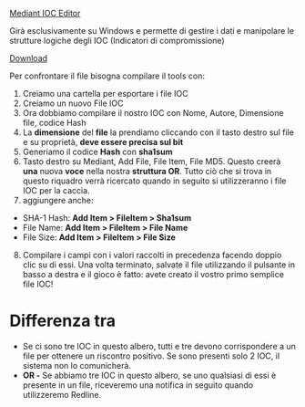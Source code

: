 [Mediant IOC Editor
](https://fireeye.market/apps/S7cWpi9W)

Girà esclusivamente su Windows e permette di gestire i dati e manipolare le strutture logiche degli IOC (Indicatori di compromissione)

[Download](https://fireeye.market/apps/S7cWpi9W)

Per confrontare il file bisogna compilare il tools con:

1. Creiamo una cartella per esportare i file IOC
2. Creiamo un nuovo File IOC
3. Ora dobbiamo compilare il nostro IOC con Nome, Autore, Dimensione file, codice Hash
4. La **dimensione** del **file** la prendiamo cliccando con il tasto destro sul file e su proprietà, **deve essere precisa sul bit**
5. Generiamo il codice **Hash** con **sha1sum**
6. Tasto destro su Mediant, Add File, File Item, File MD5. Questo creerà **una** nuova **voce** nella nostra **struttura OR**. Tutto ciò che si trova in questo riquadro verrà ricercato quando in seguito si utilizzeranno i file IOC per la caccia.
7. aggiungere anche:
- SHA-1 Hash: **Add Item > FileItem > Sha1sum**
- File Name: **Add Item > FileItem > File Name**
- File Size: **Add Item > FileItem > File Size**
8. Compilare i campi con i valori raccolti in precedenza facendo doppio clic su di essi. Una volta terminato, salvate il file utilizzando il pulsante in basso a destra e il gioco è fatto: avete creato il vostro primo semplice file IOC!

  # Differenza tra

- Se ci sono tre IOC in questo albero, tutti e tre devono corrispondere a un file per ottenere un riscontro positivo. Se sono presenti solo 2 IOC, il sistema non lo comunicherà.
- **OR -** Se abbiamo tre IOC in questo albero, se uno qualsiasi di essi è presente in un file, riceveremo una notifica in seguito quando utilizzeremo Redline.
